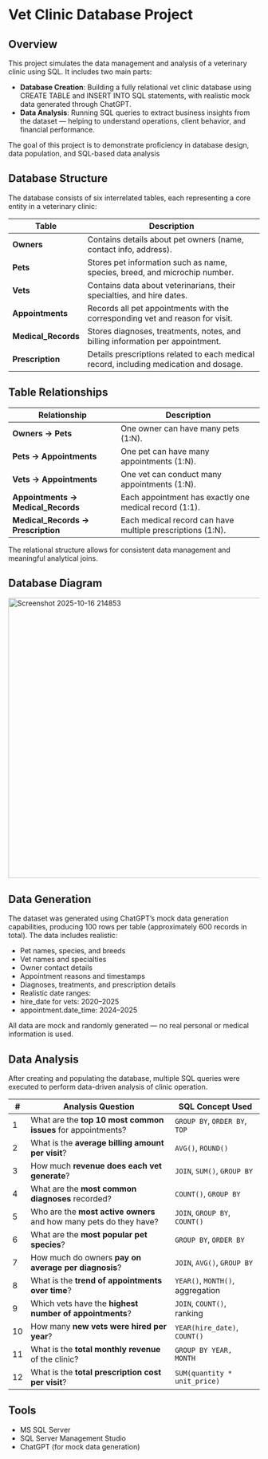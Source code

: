 # Vet Clinic Database Project

## Overview 

This project simulates the data management and analysis of a veterinary clinic using SQL. It includes two main parts:
* **Database Creation**: Building a fully relational vet clinic database using CREATE TABLE and INSERT INTO SQL statements, with realistic mock data generated through ChatGPT.
* **Data Analysis**: Running SQL queries to extract business insights from the dataset — helping to understand operations, client behavior, and financial performance.

The goal of this project is to demonstrate proficiency in database design, data population, and SQL-based data analysis

## Database Structure
The database consists of six interrelated tables, each representing a core entity in a veterinary clinic: 

| Table               | Description                                                                            |
| ------------------- | -------------------------------------------------------------------------------------- |
| **Owners**          | Contains details about pet owners (name, contact info, address).                       |
| **Pets**            | Stores pet information such as name, species, breed, and microchip number.             |
| **Vets**            | Contains data about veterinarians, their specialties, and hire dates.                  |
| **Appointments**    | Records all pet appointments with the corresponding vet and reason for visit.          |
| **Medical_Records** | Stores diagnoses, treatments, notes, and billing information per appointment.          |
| **Prescription**    | Details prescriptions related to each medical record, including medication and dosage. |

## Table Relationships 

| Relationship                       | Description                                                |
| ---------------------------------- | ---------------------------------------------------------- |
| **Owners → Pets**                  | One owner can have many pets (1:N).                        |
| **Pets → Appointments**            | One pet can have many appointments (1:N).                  |
| **Vets → Appointments**            | One vet can conduct many appointments (1:N).               |
| **Appointments → Medical_Records** | Each appointment has exactly one medical record (1:1).     |
| **Medical_Records → Prescription** | Each medical record can have multiple prescriptions (1:N). |

The relational structure allows for consistent data management and meaningful analytical joins. 

## Database Diagram
<img width="1188" height="562" alt="Screenshot 2025-10-16 214853" src="https://github.com/user-attachments/assets/2ad7063f-e75d-4ba6-b319-cd05860ff9f8" />

## Data Generation 
The dataset was generated using ChatGPT’s mock data generation capabilities, producing 100 rows per table (approximately 600 records in total).
The data includes realistic:
* Pet names, species, and breeds
* Vet names and specialties
* Owner contact details
* Appointment reasons and timestamps
* Diagnoses, treatments, and prescription details
* Realistic date ranges:
* hire_date for vets: 2020–2025
* appointment.date_time: 2024–2025

All data are mock and randomly generated — no real personal or medical information is used.

## Data Analysis
After creating and populating the database, multiple SQL queries were executed to perform data-driven analysis of clinic operation. 

| #  | Analysis Question                                                  | SQL Concept Used                 |
| -- | ------------------------------------------------------------------ | -------------------------------- |
| 1  | What are the **top 10 most common issues** for appointments?       | `GROUP BY`, `ORDER BY`, `TOP`    |
| 2  | What is the **average billing amount per visit**?                  | `AVG()`, `ROUND()`               |
| 3  | How much **revenue does each vet generate**?                       | `JOIN`, `SUM()`, `GROUP BY`      |
| 4  | What are the **most common diagnoses** recorded?                   | `COUNT()`, `GROUP BY`            |
| 5  | Who are the **most active owners** and how many pets do they have? | `JOIN`, `GROUP BY`, `COUNT()`    |
| 6  | What are the **most popular pet species**?                         | `GROUP BY`, `ORDER BY`           |
| 7  | How much do owners **pay on average per diagnosis**?               | `JOIN`, `AVG()`, `GROUP BY`      |
| 8  | What is the **trend of appointments over time**?                   | `YEAR()`, `MONTH()`, aggregation |
| 9  | Which vets have the **highest number of appointments**?            | `JOIN`, `COUNT()`, ranking       |
| 10 | How many **new vets were hired per year**?                         | `YEAR(hire_date)`, `COUNT()`     |
| 11 | What is the **total monthly revenue** of the clinic?               | `GROUP BY YEAR, MONTH`           |
| 12 | What is the **total prescription cost per visit**?                 | `SUM(quantity * unit_price)`     |

## Tools 
* MS SQL Server
* SQL Server Management Studio
* ChatGPT (for mock data generation)

  
